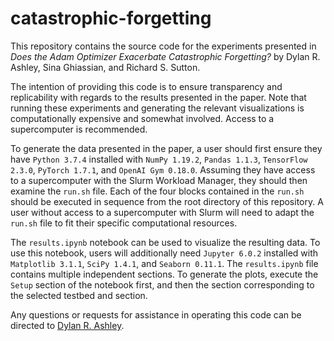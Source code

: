 # catastrophic-forgetting

This repository contains the source code for the experiments presented in *Does the Adam Optimizer Exacerbate Catastrophic Forgetting?* by Dylan R. Ashley, Sina Ghiassian, and Richard S. Sutton.

The intention of providing this code is to ensure transparency and replicability with regards to the results presented in the paper. Note that running these experiments and generating the relevant visualizations is computationally expensive and somewhat involved. Access to a supercomputer is recommended.

To generate the data presented in the paper, a user should first ensure they have `Python 3.7.4` installed with `NumPy 1.19.2`, `Pandas 1.1.3`, `TensorFlow 2.3.0`, `PyTorch 1.7.1`, and `OpenAI Gym 0.18.0`. Assuming they have access to a supercomputer with the Slurm Workload Manager, they should then examine the `run.sh` file. Each of the four blocks contained in the `run.sh` should be executed in sequence from the root directory of this repository. A user without access to a supercomputer with Slurm will need to adapt the `run.sh` file to fit their specific computational resources.

The `results.ipynb` notebook can be used to visualize the resulting data. To use this notebook, users will additionally need `Jupyter 6.0.2` installed with `Matplotlib 3.1.1`, `SciPy 1.4.1`, and `Seaborn 0.11.1`. The `results.ipynb` file contains multiple independent sections. To generate the plots, execute the `Setup` section of the notebook first, and then the section corresponding to the selected testbed and section.

Any questions or requests for assistance in operating this code can be directed to [Dylan R. Ashley](https://dylanashley.ca/).
